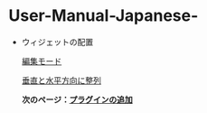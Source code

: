 # User-Manual-Japanese-
- ウィジェットの配置

  [編集モード](https://github.com/CS-eukarya/User-Manual-Japanese-/blob/%E3%82%A6%E3%82%A3%E3%82%B8%E3%82%A7%E3%83%83%E3%83%88%E3%81%AE%E9%85%8D%E7%BD%AE/%E7%B7%A8%E9%9B%86%E3%83%A2%E3%83%BC%E3%83%89.md)

  [垂直と水平方向に整列](https://github.com/CS-eukarya/User-Manual-Japanese-/blob/%E3%82%A6%E3%82%A3%E3%82%B8%E3%82%A7%E3%83%83%E3%83%88%E3%81%AE%E9%85%8D%E7%BD%AE/%E5%9E%82%E7%9B%B4%E3%81%A8%E6%B0%B4%E5%B9%B3%E6%96%B9%E5%90%91%E3%81%AB%E6%95%B4%E5%88%97.md)

  **次のページ：[プラグインの追加](https://github.com/CS-eukarya/User-Manual-Japanese-/tree/%E3%83%97%E3%83%A9%E3%82%B0%E3%82%A4%E3%83%B3%E3%81%AE%E8%BF%BD%E5%8A%A0)**
